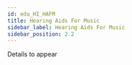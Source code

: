 ```yaml
---
id: edu_HI_HAFM
title: Hearing Aids For Music
sidebar_label: Hearing Aids For Music
sidebar_position: 2.2
---
```


Details to appear
